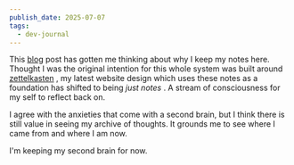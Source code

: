 ```yaml
---
publish_date: 2025-07-07
tags:
  - dev-journal
---
```

This [blog](https://www.joanwestenberg.com/p/i-deleted-my-second-brain) post has gotten me thinking about why I keep my notes here. Thought I was the original intention for this whole system was built around [zettelkasten](permanent-notes/zettelkasten.md) , my latest website design which uses these notes as a foundation has shifted to being _just notes_ . A stream of consciousness for my self to reflect back on.

I agree with the anxieties that come with a second brain, but I think there is still value in seeing my archive of thoughts. It grounds me to see where I came from and where I am now.

I'm keeping my second brain for now. 
  
  
